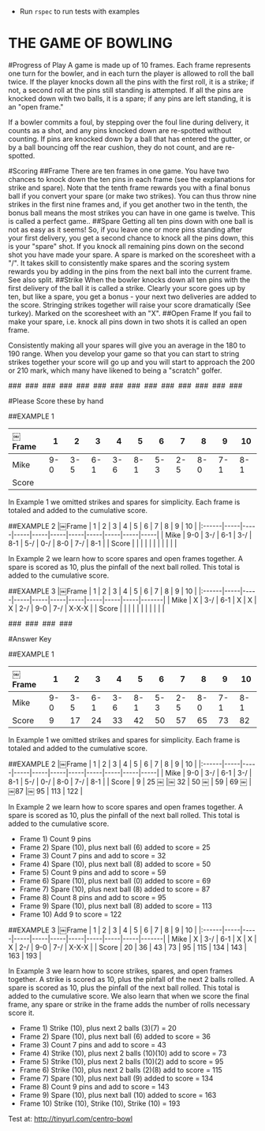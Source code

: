 * Run `rspec` to run tests with examples

THE GAME OF BOWLING
===================

#Progress of Play
A game is made up of 10 frames. Each frame represents one turn for the bowler, and in each turn the player is allowed to roll the ball twice. If the player knocks down all the pins with the first roll, it is a strike; if not, a second roll at the pins still standing is attempted. If all the pins are knocked down with two balls, it is a spare; if any pins are left standing, it is an "open frame."


If a bowler commits a foul, by stepping over the foul line during delivery, it counts as a shot, and any pins knocked down are re-spotted without counting. If pins are knocked down by a ball that has entered the gutter, or by a ball bouncing off the rear cushion, they do not count, and are re-spotted.

#Scoring
##Frame
There are ten frames in one game. You have two chances to knock down the ten pins in each frame (see the
explanations for strike and spare). Note that the tenth frame rewards you with a final bonus ball if you convert your spare (or make two strikes). You can thus throw nine strikes in the first nine frames and, if you get another two in the tenth, the bonus ball means the most strikes you can have in one game is twelve. This is called a perfect game..
##Spare
Getting all ten pins down with one ball is not as easy as it seems! So, if you leave one or more pins standing after your first delivery, you get a second chance to knock all the pins down, this is your "spare" shot. If you knock all remaining pins down on the second shot you have made your spare. A spare is marked on the scoresheet with a "/". It takes skill to consistently make spares and the scoring system rewards you by adding in the pins from the next ball into the current frame. See also split.
##Strike
When the bowler knocks down all ten pins with the first delivery of the ball it is called a strike. Clearly your score goes up by ten, but like a spare, you get a bonus - your next two deliveries are added to the score. Stringing strikes together will raise your score dramatically (See turkey). Marked on the scoresheet with an "X".
##Open Frame
If you fail to make your spare, i.e. knock all pins down in two shots it is called an open frame.

Consistently making all your spares will give you an average in the 180 to 190 range. When you develop your game so that you can start to string strikes together your score will go up and you will start to approach the 200 or 210 mark, which many have likened to being a "scratch" golfer.

###&nbsp;
###&nbsp;
###&nbsp;
###&nbsp;
###&nbsp;
###&nbsp;
###&nbsp;
###&nbsp;
###&nbsp;
###&nbsp;
###&nbsp;
###&nbsp;
###&nbsp;
###&nbsp;

#Please Score these by hand

##EXAMPLE 1

|￼Frame | 1   | 2   | 3   | 4   | 5   | 6   | 7   | 8   | 9   | 10  |
|:------|-----|-----|-----|-----|-----|-----|-----|-----|-----|-----|
| Mike  | 9-0 | 3-5 | 6-1 | 3-6 | 8-1 | 5-3 | 2-5 | 8-0 | 7-1 | 8-1 |
| Score |     |     |     |     |     |     |     |     |     |     |

In Example 1 we omitted strikes and spares for simplicity. Each frame is totaled and added to the cumulative score.

##EXAMPLE 2
|￼Frame | 1   | 2   | 3   | 4   | 5   | 6   | 7   | 8   | 9   | 10  |
|:------|-----|-----|-----|-----|-----|-----|-----|-----|-----|-----|
| Mike  | 9-0 | 3-/ | 6-1 | 3-/ | 8-1 | 5-/ | 0-/ | 8-0 | 7-/ | 8-1 |
| Score |     |     |     |     |     |     |     |     |     |     |

In Example 2 we learn how to score spares and open frames together. A spare is scored as 10, plus the pinfall of the next ball rolled. This total is added to the cumulative score.

##EXAMPLE 3
|￼Frame | 1   | 2   | 3   | 4   | 5   | 6   | 7   | 8   | 9   | 10    |
|:------|-----|-----|-----|-----|-----|-----|-----|-----|-----|-------|
| Mike  | X   | 3-/ | 6-1 | X   | X   | X   | 2-/ | 9-0 | 7-/ | X-X-X |
| Score |     |     |     |     |     |     |     |     |     |       |


###&nbsp;
###&nbsp;
###&nbsp;
###&nbsp;

#Answer Key

##EXAMPLE 1

|￼Frame | 1   | 2   | 3   | 4   | 5   | 6   | 7   | 8   | 9   | 10  |
|:------|-----|-----|-----|-----|-----|-----|-----|-----|-----|-----|
| Mike  | 9-0 | 3-5 | 6-1 | 3-6 | 8-1 | 5-3 | 2-5 | 8-0 | 7-1 | 8-1 |
| Score | 9   | 17  | 24  | 33  | 42  | 50  | 57  | 65  | 73  | 82  |

In Example 1 we omitted strikes and spares for simplicity. Each frame is totaled and added to the cumulative score.

##EXAMPLE 2
|￼Frame | 1   | 2   | 3   | 4   | 5   | 6   | 7   | 8   | 9   | 10  |
|:------|-----|-----|-----|-----|-----|-----|-----|-----|-----|-----|
| Mike  | 9-0 | 3-/ | 6-1 | 3-/ | 8-1 | 5-/ | 0-/ | 8-0 | 7-/ | 8-1 |
| Score | 9   | 25 ￼ |￼ 32  | 50 ￼ | 59  | 69 ￼ | ￼87  |￼ 95  | 113 | 122 |

In Example 2 we learn how to score spares and open frames together. A spare is scored as 10, plus the pinfall of the next ball rolled. This total is added to the cumulative score.

- Frame 1) Count 9 pins
- Frame 2) Spare (10), plus next ball (6) added to score = 25
- Frame 3) Count 7 pins and add to score = 32
- Frame 4) Spare (10), plus next ball (8) added to score = 50
- Frame 5) Count 9 pins and add to score = 59
- Frame 6) Spare (10), plus next ball (0) added to score = 69
- Frame 7) Spare (10), plus next ball (8) added to score = 87
- Frame 8) Count 8 pins and add to score = 95
- Frame 9) Spare (10), plus next ball (8) added to score = 113
- Frame 10) Add 9 to score = 122

##EXAMPLE 3
|￼Frame | 1   | 2   | 3   | 4   | 5   | 6   | 7   | 8   | 9   | 10    |
|:------|-----|-----|-----|-----|-----|-----|-----|-----|-----|-------|
| Mike  | X   | 3-/ | 6-1 | X   | X   | X   | 2-/ | 9-0 | 7-/ | X-X-X |
| Score | 20  | 36  | 43  | 73  | 95  | 115 | 134 | 143 | 163 | 193   |

In Example 3 we learn how to score strikes, spares, and open frames together. A strike is scored as 10, plus the pinfall of the next 2 balls rolled. A spare is scored as 10, plus the pinfall of the next ball rolled. This total is added to the cumulative score. We also learn that when we score the final frame, any spare or strike in the frame adds the number of rolls necessary score it.

- Frame 1) Strike (10), plus next 2 balls (3)(7) = 20
- Frame 2) Spare (10), plus next ball (6) added to score = 36
- Frame 3) Count 7 pins and add to score = 43
- Frame 4) Strike (10), plus next 2 balls (10)(10) add to score = 73
- Frame 5) Strike (10), plus next 2 balls (10)(2) add to score = 95
- Frame 6) Strike (10), plus next 2 balls (2)(8) add to score = 115
- Frame 7) Spare (10), plus next ball (9) added to score = 134
- Frame 8) Count 9 pins and add to score = 143
- Frame 9) Spare (10), plus next ball (10) added to score = 163 
- Frame 10) Strike (10), Strike (10), Strike (10) = 193

Test at: http://tinyurl.com/centro-bowl
